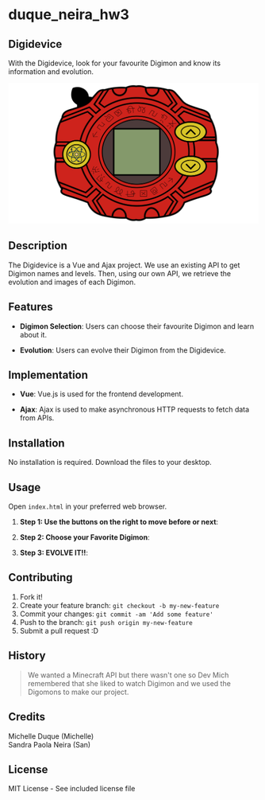 # duque_neira_hw3

## Digidevice 

With the Digidevice, look for your favourite Digimon and know its information and evolution.

![image](./images/Digivice.svg)

## Description

The Digidevice is a Vue and Ajax project. We use an existing API to get Digimon names and levels. Then, using our own API, we retrieve the evolution and images of each Digimon.

## Features

- **Digimon Selection**: Users can choose their favourite Digimon and learn about it.
  
- **Evolution**: Users can evolve their Digimon from the Digidevice.

## Implementation

- **Vue**: Vue.js is used for the frontend development.
  
- **Ajax**: Ajax is used to make asynchronous HTTP requests to fetch data from APIs.

## Installation

No installation is required. Download the files to your desktop.

## Usage

Open `index.html` in your preferred web browser.

1. **Step 1: Use the buttons on the right to move before or next**: 

2. **Step 2: Choose your Favorite Digimon**: 

3. **Step 3: EVOLVE IT!!**: 

## Contributing

1. Fork it!
2. Create your feature branch: `git checkout -b my-new-feature`
3. Commit your changes: `git commit -am 'Add some feature'`
4. Push to the branch: `git push origin my-new-feature`
5. Submit a pull request :D

## History

> We wanted a Minecraft API but there wasn't one so Dev Mich remembered that she liked to watch Digimon and we used the Digomons to make our project.

## Credits

Michelle Duque (Michelle)  
Sandra Paola Neira (San) 

## License

MIT License - See included license file
